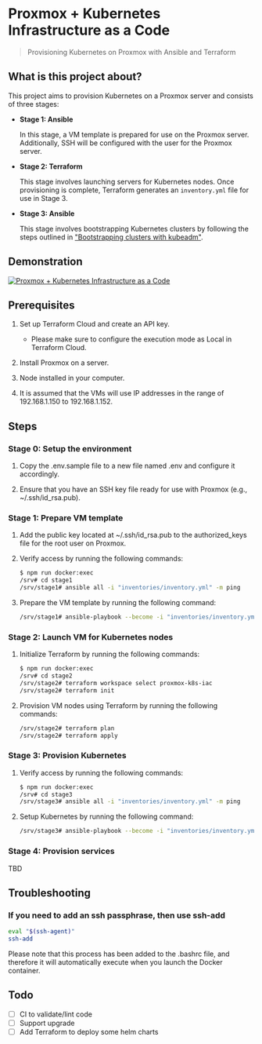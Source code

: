 # Proxmox + Kubernetes Infrastructure as a Code

> Provisioning Kubernetes on Proxmox with Ansible and Terraform

## What is this project about?

This project aims to provision Kubernetes on a Proxmox server and consists of three stages:

- **Stage 1: Ansible**

  In this stage, a VM template is prepared for use on the Proxmox server. Additionally, SSH will be configured with the user for the Proxmox server.

- **Stage 2: Terraform**

  This stage involves launching servers for Kubernetes nodes. Once provisioning is complete, Terraform generates an `inventory.yml` file for use in Stage 3.

- **Stage 3: Ansible**

  This stage involves bootstrapping Kubernetes clusters by following the steps outlined in ["Bootstrapping clusters with kubeadm"](<https://kubernetes.io/docs/setup/production-environment/tools/kubeadm/>).

## Demonstration

[![Proxmox + Kubernetes Infrastructure as a Code](https://asciinema.org/a/gG8ye65pLV2opFgFxhj8mUI4d.svg)](https://asciinema.org/a/gG8ye65pLV2opFgFxhj8mUI4d)

## Prerequisites

1. Set up Terraform Cloud and create an API key.
    - Please make sure to configure the execution mode as Local in Terraform Cloud.

2. Install Proxmox on a server.

3. Node installed in your computer.

4. It is assumed that the VMs will use IP addresses in the range of 192.168.1.150 to 192.168.1.152.

## Steps

### Stage 0: Setup the environment

1. Copy the .env.sample file to a new file named .env and configure it accordingly.

2. Ensure that you have an SSH key file ready for use with Proxmox (e.g., ~/.ssh/id_rsa.pub).

### Stage 1: Prepare VM template

1. Add the public key located at ~/.ssh/id_rsa.pub to the authorized_keys file for the root user on Proxmox.

2. Verify access by running the following commands:

    ```bash
    $ npm run docker:exec
    /srv# cd stage1
    /srv/stage1# ansible all -i "inventories/inventory.yml" -m ping
    ```

3. Prepare the VM template by running the following command:

    ```bash
    /srv/stage1# ansible-playbook --become -i "inventories/inventory.yml" prepare-vm.yml
    ```

### Stage 2: Launch VM for Kubernetes nodes

1. Initialize Terraform by running the following commands:

    ```bash
    $ npm run docker:exec
    /srv# cd stage2
    /srv/stage2# terraform workspace select proxmox-k8s-iac
    /srv/stage2# terraform init
    ```

2. Provision VM nodes using Terraform by running the following commands:

    ```bash
    /srv/stage2# terraform plan
    /srv/stage2# terraform apply
    ```

### Stage 3: Provision Kubernetes

1. Verify access by running the following commands:

    ```bash
    $ npm run docker:exec
    /srv# cd stage3
    /srv/stage3# ansible all -i "inventories/inventory.yml" -m ping
    ```

2. Setup Kubernetes by running the following command:

    ```bash
    /srv/stage3# ansible-playbook --become -i "inventories/inventory.yml" setup-kubernetes.yml
    ```

### Stage 4: Provision services

TBD

## Troubleshooting

### If you need to add an ssh passphrase, then use ssh-add

```bash
eval "$(ssh-agent)"
ssh-add
```

Please note that this process has been added to the .bashrc file, and therefore it will automatically execute when you launch the Docker container.

## Todo

- [ ] CI to validate/lint code
- [ ] Support upgrade
- [ ] Add Terraform to deploy some helm charts
